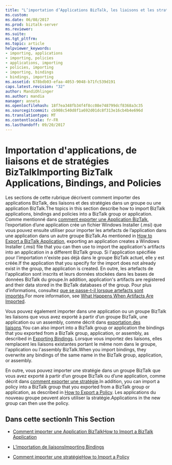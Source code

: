 ```yaml
---
title: "L’importation d’Applications BizTalk, les liaisons et les stratégies | Documents Microsoft"
ms.custom: 
ms.date: 06/08/2017
ms.prod: biztalk-server
ms.reviewer: 
ms.suite: 
ms.tgt_pltfrm: 
ms.topic: article
helpviewer_keywords:
- importing, applications
- importing, policies
- applications, importing
- policies, importing
- importing, bindings
- bindings, importing
ms.assetid: 678bdb03-efaa-4053-9048-b71fc539d191
caps.latest.revision: "32"
author: MandiOhlinger
ms.author: mandia
manager: anneta
ms.openlocfilehash: 18f7ea348fb34f4f8cc08e748799dcf8368a3c35
ms.sourcegitcommit: cb908c540d8f1a692d01dc8f313e16cb4b4e696d
ms.translationtype: MT
ms.contentlocale: fr-FR
ms.lasthandoff: 09/20/2017
---
```

# <a name="importing-biztalk-applications-bindings-and-policies"></a><span data-ttu-id="009aa-102">Importation d'applications, de liaisons et de stratégies BizTalk</span><span class="sxs-lookup"><span data-stu-id="009aa-102">Importing BizTalk Applications, Bindings, and Policies</span></span>
<span data-ttu-id="009aa-103">Les sections de cette rubrique décrivent comment importer des applications BizTalk, des liaisons et des stratégies dans un groupe ou une application BizTalk.</span><span class="sxs-lookup"><span data-stu-id="009aa-103">The topics in this section describe how to import BizTalk applications, bindings and policies into a BizTalk group or application.</span></span> <span data-ttu-id="009aa-104">Comme mentionné dans [comment exporter une Application BizTalk](../core/how-to-export-a-biztalk-application.md), l’exportation d’une application crée un fichier Windows Installer (.msi) que vous pouvez ensuite utiliser pour importer les artefacts de l’application dans une application dans un autre groupe BizTalk.</span><span class="sxs-lookup"><span data-stu-id="009aa-104">As mentioned in [How to Export a BizTalk Application](../core/how-to-export-a-biztalk-application.md), exporting an application creates a Windows Installer (.msi) file that you can then use to import the application's artifacts into an application in a different BizTalk group.</span></span> <span data-ttu-id="009aa-105">Si l'application spécifiée pour l'importation n'existe pas déjà dans le groupe BizTalk actuel, elle y est créée.</span><span class="sxs-lookup"><span data-stu-id="009aa-105">If the application that you specify for the import does not already exist in the group, the application is created.</span></span> <span data-ttu-id="009aa-106">En outre, les artefacts de l'application sont inscrits et leurs données stockées dans les bases de données BizTalk du groupe.</span><span class="sxs-lookup"><span data-stu-id="009aa-106">In addition, application's artifacts are registered and their data stored in the BizTalk databases of the group.</span></span> <span data-ttu-id="009aa-107">Pour plus d’informations, consultez [que se passe-t-il lorsque artefacts sont importés](../core/what-happens-when-artifacts-are-imported.md).</span><span class="sxs-lookup"><span data-stu-id="009aa-107">For more information, see [What Happens When Artifacts Are Imported](../core/what-happens-when-artifacts-are-imported.md).</span></span>  
  
 <span data-ttu-id="009aa-108">Vous pouvez également importer dans une application ou un groupe BizTalk les liaisons que vous avez exporté à partir d’un groupe BizTalk, une application ou un assembly, comme décrit dans [exportation des liaisons](../core/exporting-bindings6.md).</span><span class="sxs-lookup"><span data-stu-id="009aa-108">You can also import into a BizTalk group or application the bindings that you exported from a BizTalk group, application, or assembly, as described in [Exporting Bindings](../core/exporting-bindings6.md).</span></span> <span data-ttu-id="009aa-109">Lorsque vous importez des liaisons, elles remplacent les liaisons existantes portant le même nom dans le groupe, l'application ou l'assembly BizTalk.</span><span class="sxs-lookup"><span data-stu-id="009aa-109">When you import bindings, they overwrite any bindings of the same name in the BizTalk group, application, or assembly.</span></span>  
  
 <span data-ttu-id="009aa-110">En outre, vous pouvez importer une stratégie dans un groupe BizTalk que vous avez exporté à partir d’un groupe BizTalk ou d’une application, comme décrit dans [comment exporter une stratégie](../core/how-to-export-a-policy.md).</span><span class="sxs-lookup"><span data-stu-id="009aa-110">In addition, you can import a policy into a BizTalk group that you exported from a BizTalk group or application, as described in [How to Export a Policy](../core/how-to-export-a-policy.md).</span></span> <span data-ttu-id="009aa-111">Les applications du nouveau groupe peuvent alors utiliser la stratégie.</span><span class="sxs-lookup"><span data-stu-id="009aa-111">Applications in the new group can then use the policy.</span></span>  
  
## <a name="in-this-section"></a><span data-ttu-id="009aa-112">Dans cette section</span><span class="sxs-lookup"><span data-stu-id="009aa-112">In This Section</span></span>  
  
-   [<span data-ttu-id="009aa-113">Comment importer une Application BizTalk</span><span class="sxs-lookup"><span data-stu-id="009aa-113">How to Import a BizTalk Application</span></span>](../core/how-to-import-a-biztalk-application.md)  
  
-   [<span data-ttu-id="009aa-114">L’importation de liaisons</span><span class="sxs-lookup"><span data-stu-id="009aa-114">Importing Bindings</span></span>](../core/importing-bindings2.md)  
  
-   [<span data-ttu-id="009aa-115">Comment importer une stratégie</span><span class="sxs-lookup"><span data-stu-id="009aa-115">How to Import a Policy</span></span>](../core/how-to-import-a-policy.md)
